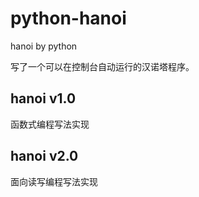 # python-hanoi
hanoi by python

写了一个可以在控制台自动运行的汉诺塔程序。

## hanoi v1.0

函数式编程写法实现

## hanoi v2.0

面向读写编程写法实现
